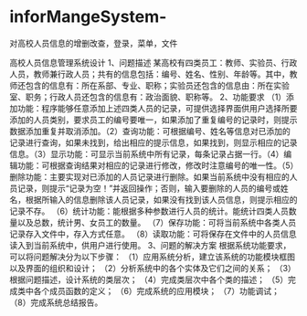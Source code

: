 # inforMangeSystem-
对高校人员信息的增删改查，登录，菜单，文件

高校人员信息管理系统设计
1、问题描述
某高校有四类员工：教师、实验员、行政人员，教师兼行政人员；共有的信息包括：编号、姓名、性别、年龄等。其中，教师还包含的信息有：所在系部、专业、职称；实验员还包含的信息由：所在实验室、职务；行政人员还包含的信息有：政治面貌、职称等。
2、功能要求
（1）添加功能：程序能够任意添加上述四类人员的记录，可提供选择界面供用户选择所要添加的人员类别，要求员工的编号要唯一，如果添加了重复编号的记录时，则提示数据添加重复并取消添加。（2）查询功能：可根据编号、姓名等信息对已添加的记录进行查询，如果未找到，给出相应的提示信息，如果找到，则显示相应的记录信息。（3）显示功能：可显示当前系统中所有记录，每条记录占据一行。（4）编辑功能：可根据查询结果对相应的记录进行修改，修改时注意编号的唯一性。（5）删除功能：主要实现对已添加的人员记录进行删除。如果当前系统中没有相应的人员记录，则提示“记录为空！”并返回操作；否则，输入要删除的人员的编号或姓名，根据所输入的信息删除该人员记录，如果没有找到该人员信息，则提示相应的记录不存。
（6）统计功能：能根据多种参数进行人员的统计。能统计四类人员数量以及总数，统计男、女员工的数量。
（7）保存功能：可将当前系统中各类人员记录存入文件中，存入方式任意。
（8）读取功能：可将保存在文件中的人员信息读入到当前系统中，供用户进行使用。
3、问题的解决方案
根据系统功能要求，可以将问题解决分为以下步骤：
（1）应用系统分析，建立该系统的功能模块框图以及界面的组织和设计；
（2）分析系统中的各个实体及它们之间的关系；
（3）根据问题描述，设计系统的类层次；
（4）完成类层次中各个类的描述；
（5）完成类中各个成员函数的定义；
（6）完成系统的应用模块；
（7）功能调试；
（8）完成系统总结报告。
